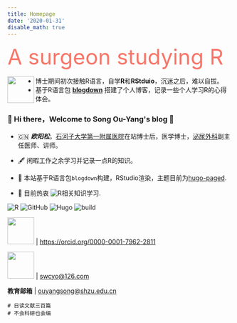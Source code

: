 ```yaml
---
title: Homepage
date: '2020-01-31'
disable_math: true
---
```


<font color=#f87669 size=12> A surgeon studying R </font>

<img src="https://simpleicons.org/icons/reactivex.svg"  align="left" width="60px"/>

-   博士期间初次接触R语言，自学**R**和**RStduio**，沉迷之后，难以自拔。
-   基于R语言包 [**blogdown**](https://github.com/rstudio/blogdown) 搭建了个人博客，记录一些个人学习R的心得体会。

### 👋 Hi there，Welcome to Song Ou-Yang's blog 👋

-   🇨🇳 ***欧阳松***，[石河子大学第一附属医院](https://www.sdyfy.com.cn/)在站博士后，医学博士，[泌尿外科](https://www.sdyfy.com.cn/#/deptDetail?list=%E6%B3%8C%E5%B0%BF%E5%A4%96%E7%A7%91&id=43)副主任医师、讲师。

-   🖋️ 闲暇工作之余学习并记录一点R的知识。

-   🔭 本站基于R语言包`blogdown`构建，RStudio渲染，主题目前为[hugo-paged](http://github.com/yihui/hugo-paged).

-   🌱 目前热衷 ![R](https://img.shields.io/badge/-R-5D4F85?style=flat&logo=haskell&logoColor=ffffff)相关知识学习.

![R](https://img.shields.io/badge/-R-00599C?style=flat&logo=c%252B%252B&logoColor=ffffff) ![GitHub](http://img.shields.io/badge/-GitHub-181717?style=flat&logo=github&logoColor=ffffff) ![Hugo](https://img.shields.io/badge/-Hugo-FF4088?style=flat&logo=hugo&logoColor=ffffff) ![build](https://img.shields.io/badge/build-passing-brightgreen)

<img src="https://orcid.org/assets/vectors/orcid.logo.svg" width="60px"/> \| <https://orcid.org/0000-0001-7962-2811>

<img src="https://mimg.127.net/logo/smart/126.png" width="60px"/> \| [swcyo\@126.com](mailto:swcyo@126.com "常用邮箱")

**教育邮箱** \| [ouyangsong\@shzu.edu.cn](mailto:ouyangsong@shzu.edu.cn "教育邮箱")

```         
# 日读文献三百篇
# 不会科研也会编
```
